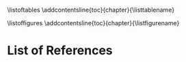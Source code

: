 \listoftables
\addcontentsline{toc}{chapter}{\listtablename}

\listoffigures
\addcontentsline{toc}{chapter}{\listfigurename}

# List of References

<!-- {#refs} -->
